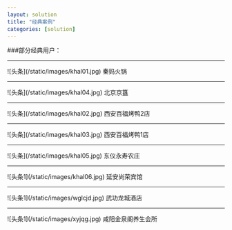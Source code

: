 ```yaml
---
layout: solution
title: "经典案例"
categories: [solution]
---
```

###部分经典用户：
<hr/>
![头条](/static/images/khal01.jpg)
秦妈火锅
<hr/>
![头条](/static/images/khal04.jpg)
北京京簋
<hr/>
![头条](/static/images/khal02.jpg)
西安百福烤鸭2店
<hr/>
![头条](/static/images/khal03.jpg)
西安百福烤鸭1店
<hr/>
![头条](/static/images/khal05.jpg)
东仪永寿农庄
<hr/>
![头条1](/static/images/khal06.jpg)
延安尚荣宾馆
<hr/>
![头条1](/static/images/wglcjd.jpg)
武功龙城酒店
<hr/>
![头条1](/static/images/xyjqg.jpg)
咸阳金泉阁养生会所